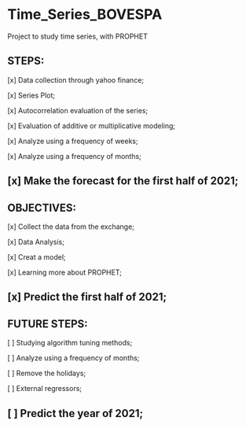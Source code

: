 # Time_Series_BOVESPA
 Project to study time series, with PROPHET
 
 **STEPS:**
---
 [x] Data collection through yahoo finance;

 [x] Series Plot;

 [x] Autocorrelation evaluation of the series;

 [x] Evaluation of additive or multiplicative modeling;

 [x] Analyze using a frequency of weeks;

 [x] Analyze using a frequency of months;

 [x] Make the forecast for the first half of 2021;
---

**OBJECTIVES:**
---
 [x] Collect the data from the exchange;

 [x] Data Analysis;

 [x] Creat a model;

 [x] Learning more about PROPHET;

 [x] Predict the first half of 2021;
 ---

**FUTURE STEPS:**
---
 [ ] Studying algorithm tuning methods;

 [ ] Analyze using a frequency of months;

 [ ] Remove the holidays;

 [ ] External regressors;

 [ ] Predict the year of 2021;
 ---


